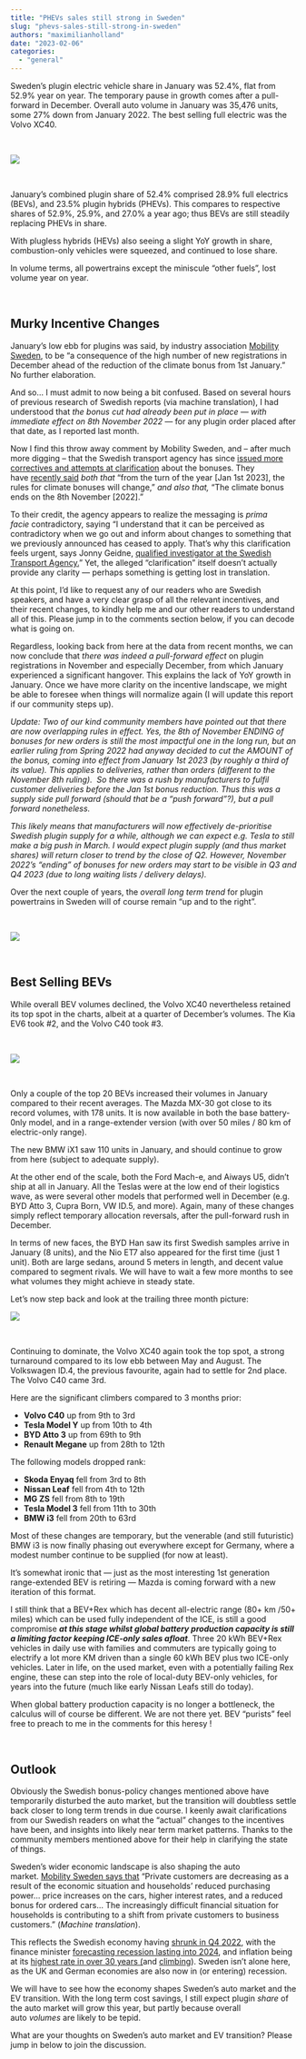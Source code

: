 ```yaml
---
title: "PHEVs sales still strong in Sweden"
slug: "phevs-sales-still-strong-in-sweden"
authors: "maximilianholland"
date: "2023-02-06"
categories: 
  - "general"
---
```


Sweden’s plugin electric vehicle share in January was 52.4%, flat from 52.9% year on year. The temporary pause in growth comes after a pull-forward in December. Overall auto volume in January was 35,476 units, some 27% down from January 2022. The best selling full electric was the Volvo XC40.

 

![](ev-sales-images/2023-01-Sweden-Passenger-Auto-Registrations.avif)

 

January’s combined plugin share of 52.4% comprised 28.9% full electrics (BEVs), and 23.5% plugin hybrids (PHEVs). This compares to respective shares of 52.9%, 25.9%, and 27.0% a year ago; thus BEVs are still steadily replacing PHEVs in share.

With plugless hybrids (HEVs) also seeing a slight YoY growth in share, combustion-only vehicles were squeezed, and continued to lose share.

In volume terms, all powertrains except the miniscule “other fuels”, lost volume year on year.

 

## Murky Incentive Changes

January’s low ebb for plugins was said, by industry association [Mobility Sweden](https://mobilitysweden.se/statistik/Nyregistreringar_per_manad_1/nyregistreringar-2023_3/personbilsmarknaden-bromsar-in-kraftigt-i-januari), to be “a consequence of the high number of new registrations in December ahead of the reduction of the climate bonus from 1st January.” No further elaboration.

And so… I must admit to now being a bit confused. Based on several hours of previous research of Swedish reports (via machine translation), I had understood that _the bonus cut had already been put in place — with immediate effect on 8th November 2022_ — for any plugin order placed after that date, as I reported last month.

Now I find this throw away comment by Mobility Sweden, and – after much more digging – that the Swedish transport agency has since [issued more correctives and attempts at clarification](https://www.transportstyrelsen.se/sv/Nyhetsarkiv/2022/klimatbonusen-andras-vid-arsskiftet/) about the bonuses. They have [recently said](https://www.transportstyrelsen.se/sv/Nyhetsarkiv/2022/klimatbonusen-andras-vid-arsskiftet/) _both that_ “from the turn of the year \[Jan 1st 2023\], the rules for climate bonuses will change,” _and also that,_ “The climate bonus ends on the 8th November \[2022\].”

To their credit, the agency appears to realize the messaging is _prima facie_ contradictory, saying “I understand that it can be perceived as contradictory when we go out and inform about changes to something that we previously announced has ceased to apply. That’s why this clarification feels urgent, says Jonny Geidne, [qualified investigator at the Swedish Transport Agency.](https://www.transportstyrelsen.se/sv/Nyhetsarkiv/2022/klimatbonusen-andras-vid-arsskiftet/)” Yet, the alleged “clarification” itself doesn’t actually provide any clarity — perhaps something is getting lost in translation.

At this point, I’d like to request any of our readers who are Swedish speakers, and have a very clear grasp of all the relevant incentives, and their recent changes, to kindly help me and our other readers to understand all of this. Please jump in to the comments section below, if you can decode what is going on.

Regardless, looking back from here at the data from recent months, we can now conclude that _there was indeed a pull-forward effect_ on plugin registrations in November and especially December, from which January experienced a significant hangover. This explains the lack of YoY growth in January. Once we have more clarity on the incentive landscape, we might be able to foresee when things will normalize again (I will update this report if our community steps up).

_Update: Two of our kind community members have pointed out that there are now overlapping rules in effect. Yes, the 8th of November ENDING of bonuses for new orders is still the most impactful one in the long run, but an earlier ruling from Spring 2022 had anyway decided to cut the AMOUNT of the bonus, coming into effect from January 1st 2023 (by roughly a third of its value). This applies to deliveries, rather than orders (different to the November 8th ruling).  So there was a rush by manufacturers to fulfil customer deliveries before the Jan 1st bonus reduction. Thus this was a supply side pull forward (should that be a “push forward”?), but a pull forward nonetheless._

_This likely means that manufacturers will now effectively de-prioritise Swedish plugin supply for a while, although we can expect e.g. Tesla to still make a big push in March. I would expect plugin supply (and thus market shares) will return closer to trend by the close of Q2. However, November 2022’s “ending” of bonuses for new orders may start to be visible in Q3 and Q4 2023 (due to long waiting lists / delivery delays)._

Over the next couple of years, the _overall long term trend_ for plugin powertrains in Sweden will of course remain “up and to the right”.

 

![](ev-sales-images/2023-01-Sweden-Monthly-Powertrain-Market-Share.avif)

 

## Best Selling BEVs

While overall BEV volumes declined, the Volvo XC40 nevertheless retained its top spot in the charts, albeit at a quarter of December’s volumes. The Kia EV6 took #2, and the Volvo C40 took #3.

 

![](ev-sales-images/2023-01-Sweden-Top-BEVs.avif)

 

Only a couple of the top 20 BEVs increased their volumes in January compared to their recent averages. The Mazda MX-30 got close to its record volumes, with 178 units. It is now available in both the base battery-0nly model, and in a range-extender version (with over 50 miles / 80 km of electric-only range).

The new BMW iX1 saw 110 units in January, and should continue to grow from here (subject to adequate supply).

At the other end of the scale, both the Ford Mach-e, and Aiways U5, didn’t ship at all in January. All the Teslas were at the low end of their logistics wave, as were several other models that performed well in December (e.g. BYD Atto 3, Cupra Born, VW ID.5, and more). Again, many of these changes simply reflect temporary allocation reversals, after the pull-forward rush in December.

In terms of new faces, the BYD Han saw its first Swedish samples arrive in January (8 units), and the Nio ET7 also appeared for the first time (just 1 unit). Both are large sedans, around 5 meters in length, and decent value compared to segment rivals. We will have to wait a few more months to see what volumes they might achieve in steady state.

Let’s now step back and look at the trailing three month picture:

![](ev-sales-images/2023-01-Sweden-Top-BEVs-Trailing-Qtr.avif)

 

Continuing to dominate, the Volvo XC40 again took the top spot, a strong turnaround compared to its low ebb between May and August. The Volkswagen ID.4, the previous favourite, again had to settle for 2nd place. The Volvo C40 came 3rd.

Here are the significant climbers compared to 3 months prior:

- **Volvo C40** up from 9th to 3rd
- **Tesla Model Y** up from 10th to 4th
- **BYD Atto 3** up from 69th to 9th
- **Renault Megane** up from 28th to 12th

The following models dropped rank:

- **Skoda Enyaq** fell from 3rd to 8th
- **Nissan Leaf** fell from 4th to 12th
- **MG ZS** fell from 8th to 19th
- **Tesla Model 3** fell from 11th to 30th
- **BMW i3** fell from 20th to 63rd

Most of these changes are temporary, but the venerable (and still futuristic) BMW i3 is now finally phasing out everywhere except for Germany, where a modest number continue to be supplied (for now at least).

It’s somewhat ironic that — just as the most interesting 1st generation range-extended BEV is retiring — Mazda is coming forward with a new iteration of this format.

I still think that a BEV+Rex which has decent all-electric range (80+ km /50+ miles) which can be used fully independent of the ICE, is still a good compromise _**at this stage whilst global battery production capacity is still a limiting factor keeping ICE-only sales afloat**_. Three 20 kWh BEV+Rex vehicles in daily use with families and commuters are typically going to electrify a lot more KM driven than a single 60 kWh BEV plus two ICE-only vehicles. Later in life, on the used market, even with a potentially failing Rex engine, these can step into the role of local-duty BEV-only vehicles, for years into the future (much like early Nissan Leafs still do today).

When global battery production capacity is no longer a bottleneck, the calculus will of course be different. We are not there yet. BEV “purists” feel free to preach to me in the comments for this heresy !

 

## Outlook

Obviously the Swedish bonus-policy changes mentioned above have temporarily disturbed the auto market, but the transition will doubtless settle back closer to long term trends in due course. I keenly await clarifications from our Swedish readers on what the “actual” changes to the incentives have been, and insights into likely near term market patterns. Thanks to the community members mentioned above for their help in clarifying the state of things.

Sweden’s wider economic landscape is also shaping the auto market. [Mobility Sweden says that](https://mobilitysweden.se/statistik/Nyregistreringar_per_manad_1/nyregistreringar-2023_3/personbilsmarknaden-bromsar-in-kraftigt-i-januari) “Private customers are decreasing as a result of the economic situation and households’ reduced purchasing power… price increases on the cars, higher interest rates, and a reduced bonus for ordered cars… The increasingly difficult financial situation for households is contributing to a shift from private customers to business customers.” (_Machine translation_).

This reflects the Swedish economy having [shrunk in Q4 2022](https://www.bloomberg.com/news/articles/2023-01-30/swedish-economy-unexpectedly-shrinks-in-fourth-quarter), with the finance minister [forecasting recession lasting into 2024](https://www.reuters.com/markets/europe/swedish-economy-contract-2023-finance-ministry-forecasts-2022-12-22/), and inflation being at its [highest rate in over 30 years (](https://www.bloomberg.com/news/articles/2023-01-13/sweden-s-inflation-rate-tops-10-for-the-first-time-since-1991)and [climbing](https://tradingeconomics.com/sweden/indicators)). Sweden isn’t alone here, as the UK and German economies are also now in (or entering) recession.

We will have to see how the economy shapes Sweden’s auto market and the EV transition. With the long term cost savings, I still expect plugin _share_ of the auto market will grow this year, but partly because overall auto _volumes_ are likely to be tepid.

What are your thoughts on Sweden’s auto market and EV transition? Please jump in below to join the discussion.

